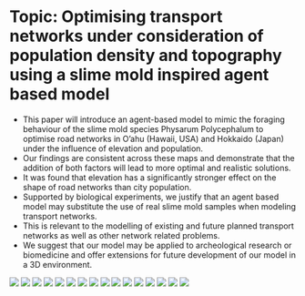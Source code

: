 # Topic: Optimising transport networks under consideration of population density and topography using a slime mold inspired agent based model
* This paper will introduce an agent-based model to mimic the foraging behaviour of the slime mold species Physarum Polycephalum to optimise road networks in O’ahu (Hawaii, USA) and Hokkaido (Japan) under the influence of elevation and population. 
* Our findings are consistent across these maps and demonstrate that the addition of both factors will lead to more optimal and realistic solutions. 
* It was found that elevation has a significantly stronger effect on the shape of road networks than city population. 
* Supported by biological experiments, we justify that an agent based model may substitute the use of real slime mold samples when modeling transport networks. 
* This is relevant to the modelling of existing and future planned transport networks as well as other network related problems. 
* We suggest that our model may be applied to archeological research or biomedicine and offer extensions for future development of our model in a 3D environment.

![](https://github.com/Teamkronos/agent_based_model_slime_mold/blob/main/images/1.PNG)
![](https://github.com/Teamkronos/agent_based_model_slime_mold/blob/main/images/2.PNG)
![](https://github.com/Teamkronos/agent_based_model_slime_mold/blob/main/images/3.PNG)
![](https://github.com/Teamkronos/agent_based_model_slime_mold/blob/main/images/4.PNG)
![](https://github.com/Teamkronos/agent_based_model_slime_mold/blob/main/images/jaxa.PNG)
![](https://github.com/Teamkronos/agent_based_model_slime_mold/blob/main/images/a.PNG)
![](https://github.com/Teamkronos/agent_based_model_slime_mold/blob/main/images/b.PNG)
![](https://github.com/Teamkronos/agent_based_model_slime_mold/blob/main/images/c.PNG)
![](https://github.com/Teamkronos/agent_based_model_slime_mold/blob/main/images/d.PNG)
![](https://github.com/Teamkronos/agent_based_model_slime_mold/blob/main/images/e.PNG)
![](https://github.com/Teamkronos/agent_based_model_slime_mold/blob/main/images/f.PNG)
![](https://github.com/Teamkronos/agent_based_model_slime_mold/blob/main/images/5.PNG)
![](https://github.com/Teamkronos/agent_based_model_slime_mold/blob/main/images/6.PNG)
![](https://github.com/Teamkronos/agent_based_model_slime_mold/blob/main/images/7.PNG)
![](https://github.com/Teamkronos/agent_based_model_slime_mold/blob/main/images/8.PNG)
![](https://github.com/Teamkronos/agent_based_model_slime_mold/blob/main/images/9.PNG)

